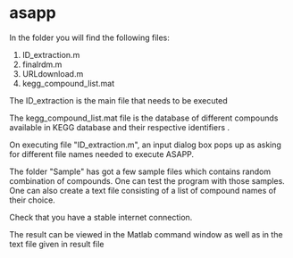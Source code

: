 # asapp
In the folder you will find the following files:
1. ID_extraction.m
2. finalrdm.m
3. URLdownload.m
4. kegg_compound_list.mat

The ID_extraction is the main file that needs to be executed

The kegg_compound_list.mat file is the database of different compounds available in KEGG database and their respective identifiers .

On executing file "ID_extraction.m", an input dialog box pops up as asking for different file names needed to execute ASAPP.

The folder "Sample" has got a few sample files which contains random combination of compounds. One can test the program with those samples. One can also create a text file consisting of a list of compound names of their choice.

Check that you have a stable internet connection.

The result can be viewed in the Matlab command window as well as in the text file given in result file

